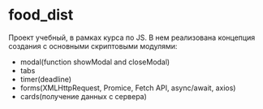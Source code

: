 # food_dist

Проект учебный, в рамках курса по JS. 
В нем реализована концепция создания с основными скриптовыми модулями:

- modal(function showModal and closeModal)
- tabs
- timer(deadline)
- forms(XMLHttpRequest, Promice, Fetch API, async/await, axios)
- cards(получение данных с сервера)
